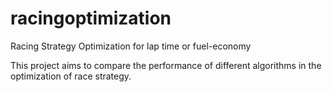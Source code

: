 # racingoptimization
Racing Strategy Optimization for lap time or fuel-economy

This project aims to compare the performance of different algorithms in the optimization of race strategy.
